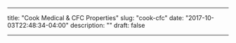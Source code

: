 ---

title: "Cook Medical & CFC Properties"
slug: "cook-cfc"
date: "2017-10-03T22:48:34-04:00"
description: ""
draft: false

---